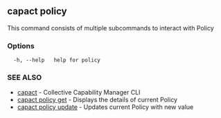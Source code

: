 ## capact policy

This command consists of multiple subcommands to interact with Policy

### Options

```
  -h, --help   help for policy
```

### SEE ALSO

* [capact](capact.md)	 - Collective Capability Manager CLI
* [capact policy get](capact_policy_get.md)	 - Displays the details of current Policy
* [capact policy update](capact_policy_update.md)	 - Updates current Policy with new value

